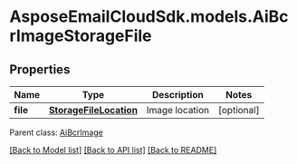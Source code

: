 # AsposeEmailCloudSdk.models.AiBcrImageStorageFile
## Properties
Name | Type | Description | Notes
------------ | ------------- | ------------- | -------------
**file** | [**StorageFileLocation**](StorageFileLocation.md) | Image location              | [optional] 

 Parent class: [AiBcrImage](AiBcrImage.md)

[[Back to Model list]](README.md#documentation-for-models) [[Back to API list]](README.md#documentation-for-api-endpoints) [[Back to README]](README.md)


